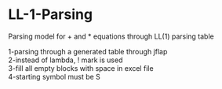 # LL-1-Parsing
Parsing model for + and * equations through LL(1) parsing table


1-parsing through a generated table through jflap<br>
2-instead of lambda, ! mark is used<br>
3-fill all empty blocks with space in excel file<br>
4-starting symbol must be S
